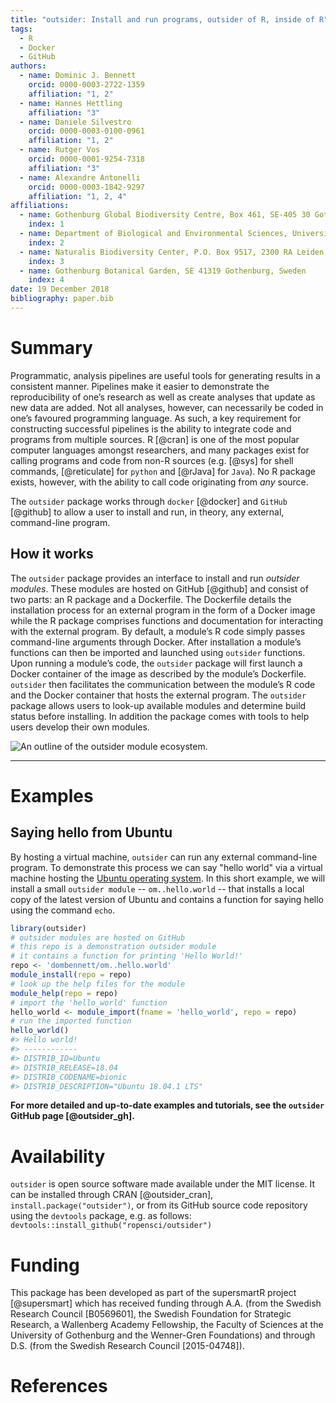 ```yaml
---
title: "outsider: Install and run programs, outsider of R, inside of R"
tags:
  - R
  - Docker
  - GitHub
authors:
  - name: Dominic J. Bennett
    orcid: 0000-0003-2722-1359
    affiliation: "1, 2"
  - name: Hannes Hettling
    affiliation: "3"
  - name: Daniele Silvestro
    orcid: 0000-0003-0100-0961
    affiliation: "1, 2"
  - name: Rutger Vos
    orcid: 0000-0001-9254-7318
    affiliation: "3"
  - name: Alexandre Antonelli
    orcid: 0000-0003-1842-9297
    affiliation: "1, 2, 4"
affiliations:
  - name: Gothenburg Global Biodiversity Centre, Box 461, SE-405 30 Gothenburg, Sweden
    index: 1
  - name: Department of Biological and Environmental Sciences, University of Gothenburg, Box 461, SE-405 30 Gothenburg, Sweden
    index: 2
  - name: Naturalis Biodiversity Center, P.O. Box 9517, 2300 RA Leiden, The Netherlands
    index: 3
  - name: Gothenburg Botanical Garden, SE 41319 Gothenburg, Sweden
    index: 4
date: 19 December 2018
bibliography: paper.bib
---
```


# Summary

Programmatic, analysis pipelines are useful tools for generating results in a consistent manner.  Pipelines make it easier to demonstrate the reproducibility of one’s research as well as create analyses that update as new data are added. Not all analyses, however, can necessarily be coded in one’s favoured programming language. As such, a key requirement for constructing successful pipelines is the ability to integrate code and programs from multiple sources. R [@cran] is one of the most popular computer languages amongst researchers, and many packages exist for calling programs and code from non-R sources (e.g. [@sys] for shell commands, [@reticulate] for `python` and [@rJava] for `Java`). No R package exists, however, with the ability to call code originating from *any* source.

The `outsider` package works through `docker` [@docker] and `GitHub` [@github] to allow a user to install and run, in theory, any external, command-line program.

## How it works

The `outsider` package provides an interface to install and run *outsider modules*. These modules are hosted on GitHub [@github] and consist of two parts: an R package and a Dockerfile. The Dockerfile details the installation process for an external program in the form of a Docker image while the R package comprises functions and documentation for interacting with the external program. By default, a module’s R code simply passes command-line arguments through Docker. After installation a module’s functions can then be imported and launched using `outsider` functions. Upon running a module’s code, the `outsider` package will first launch a Docker container of the image as described by the module’s Dockerfile. `outsider` then facilitates the communication between the module’s R code and the Docker container that hosts the external program. The `outsider` package allows users to look-up available modules and determine build status before installing. In addition the package comes with tools to help users develop their own modules.

![An outline of the outsider module ecosystem.](https://raw.githubusercontent.com/antonellilab/outsider/master/other/outline.png)

------

# Examples

## Saying hello from Ubuntu

By hosting a virtual machine, `outsider` can run any external command-line program. To demonstrate this process we can say "hello world" via a virtual machine hosting the [Ubuntu operating system](https://en.wikipedia.org/wiki/Ubuntu). In this short example, we will install a small `outsider module` -- `om..hello.world` -- that installs a local copy of the latest version of Ubuntu and contains a function for saying hello using the command `echo`.

```r
library(outsider)
# outsider modules are hosted on GitHub
# this repo is a demonstration outsider module
# it contains a function for printing 'Hello World!'
repo <- 'dombennett/om..hello.world'
module_install(repo = repo)
# look up the help files for the module
module_help(repo = repo)
# import the 'hello_world' function
hello_world <- module_import(fname = 'hello_world', repo = repo)
# run the imported function
hello_world()
#> Hello world!
#> ------------
#> DISTRIB_ID=Ubuntu
#> DISTRIB_RELEASE=18.04
#> DISTRIB_CODENAME=bionic
#> DISTRIB_DESCRIPTION="Ubuntu 18.04.1 LTS"
```

**For more detailed and up-to-date examples and tutorials, see the `outsider` GitHub page [@outsider_gh].**

# Availability

`outsider` is open source software made available under the MIT license. It can be installed through CRAN [@outsider_cran], `install.package("outsider")`, or from its GitHub source code repository using the `devtools` package, e.g. as follows: `devtools::install_github("ropensci/outsider")`

# Funding
This package has been developed as part of the supersmartR project [@supersmart] which has received funding through A.A. (from the Swedish Research Council [B0569601], the Swedish Foundation for Strategic Research, a Wallenberg Academy Fellowship, the Faculty of Sciences at the University of Gothenburg and the Wenner-Gren Foundations) and through D.S. (from the Swedish Research Council [2015-04748]).

# References
